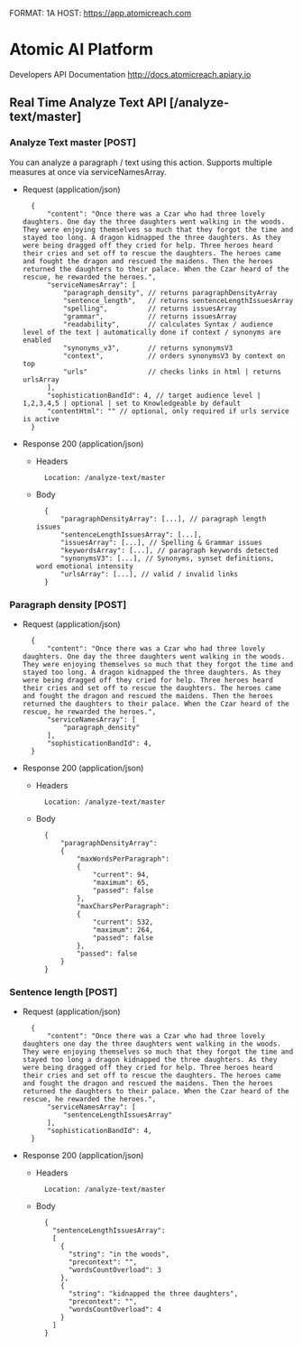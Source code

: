 FORMAT: 1A
HOST: https://app.atomicreach.com

# Atomic AI Platform

Developers API Documentation 
http://docs.atomicreach.apiary.io

## Real Time Analyze Text API [/analyze-text/master]

### Analyze Text master [POST]

You can analyze a paragraph / text using this action. Supports multiple measures at once via serviceNamesArray.

+ Request (application/json)

        {
            "content": "Once there was a Czar who had three lovely daughters. One day the three daughters went walking in the woods. They were enjoying themselves so much that they forgot the time and stayed too long. A dragon kidnapped the three daughters. As they were being dragged off they cried for help. Three heroes heard their cries and set off to rescue the daughters. The heroes came and fought the dragon and rescued the maidens. Then the heroes returned the daughters to their palace. When the Czar heard of the rescue, he rewarded the heroes.",
            "serviceNamesArray": [
                "paragraph_density", // returns paragraphDensityArray
                "sentence_length",   // returns sentenceLengthIssuesArray
                "spelling",          // returns issuesArray
                "grammar",           // returns issuesArray
                "readability",       // calculates Syntax / audience level of the text | automatically done if context / synonyms are enabled
                "synonyms_v3",       // returns synonymsV3
                "context",           // orders synonymsV3 by context on top
                "urls"               // checks links in html | returns urlsArray
            ],
            "sophisticationBandId": 4, // target audience level | 1,2,3,4,5 | optional | set to Knowledgeable by default
            "contentHtml": "" // optional, only required if urls service is active
        }

+ Response 200 (application/json)

    + Headers

            Location: /analyze-text/master

    + Body

            {
                "paragraphDensityArray": [...], // paragraph length issues
                "sentenceLengthIssuesArray": [...],
                "issuesArray": [...], // Spelling & Grammar issues
                "keywordsArray": [...], // paragraph keywords detected
                "synonymsV3": [...], // Synonyms, synset definitions, word emotional intensity
                "urlsArray": [...], // valid / invalid links
            }
            
            

### Paragraph density [POST]

+ Request (application/json)

        {
            "content": "Once there was a Czar who had three lovely daughters. One day the three daughters went walking in the woods. They were enjoying themselves so much that they forgot the time and stayed too long. A dragon kidnapped the three daughters. As they were being dragged off they cried for help. Three heroes heard their cries and set off to rescue the daughters. The heroes came and fought the dragon and rescued the maidens. Then the heroes returned the daughters to their palace. When the Czar heard of the rescue, he rewarded the heroes.",
            "serviceNamesArray": [
                "paragraph_density"
            ],
            "sophisticationBandId": 4,
        }

+ Response 200 (application/json)

    + Headers

            Location: /analyze-text/master

    + Body

            {
                "paragraphDensityArray": 
                {
                    "maxWordsPerParagraph": 
                    {
                        "current": 94,
                        "maximum": 65,
                        "passed": false
                    },
                    "maxCharsPerParagraph": 
                    {
                        "current": 532,
                        "maximum": 264,
                        "passed": false
                    },
                    "passed": false
                }
            }
        

### Sentence length [POST]

+ Request (application/json)

        {
            "content": "Once there was a Czar who had three lovely daughters one day the three daughters went walking in the woods. They were enjoying themselves so much that they forgot the time and stayed too long a dragon kidnapped the three daughters. As they were being dragged off they cried for help. Three heroes heard their cries and set off to rescue the daughters. The heroes came and fought the dragon and rescued the maidens. Then the heroes returned the daughters to their palace. When the Czar heard of the rescue, he rewarded the heroes.",
            "serviceNamesArray": [
                "sentenceLengthIssuesArray"
            ],
            "sophisticationBandId": 4,
        }

+ Response 200 (application/json)

    + Headers

            Location: /analyze-text/master

    + Body

            {
              "sentenceLengthIssuesArray":
              [
                {
                  "string": "in the woods",
                  "precontext": "",
                  "wordsCountOverload": 3
                },
                {
                  "string": "kidnapped the three daughters",
                  "precontext": "",
                  "wordsCountOverload": 4
                }
              ]
            }
            
            